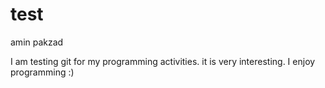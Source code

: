 # test
amin pakzad
    
I am testing git for my programming activities.
it is very interesting.
I enjoy programming :)
